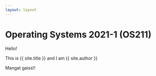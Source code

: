```yaml
---
layout: layout
---
```

# Operating Systems 2021-1 (OS211)

Hello!

This is {{ site.title }} and I am {{ site.author }}

Mangat gaiss!!
